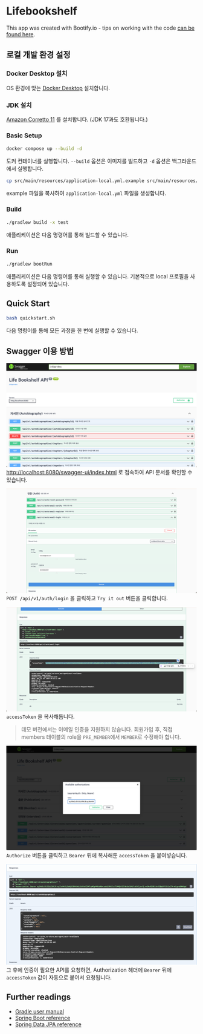 # Lifebookshelf

This app was created with Bootify.io - tips on working with the
code [can be found here](https://bootify.io/next-steps/).

## 로컬 개발 환경 설정

### Docker Desktop 설치

OS 환경에 맞는 [Docker Desktop](https://www.docker.com/products/docker-desktop) 설치합니다.

### JDK 설치

[Amazon Corretto 11](https://docs.aws.amazon.com/corretto/latest/corretto-11-ug/downloads-list.html)
를 설치합니다. (JDK 17과도 호환됩니다.)

### Basic Setup

```bash
docker compose up --build -d
```

도커 컨테이너를 실행합니다. `--build` 옵션은 이미지를 빌드하고 `-d` 옵션은 백그라운드에서 실행합니다.

```bash
cp src/main/resources/application-local.yml.example src/main/resources/application-local.yml
```

example 파일을 복사하여 `application-local.yml` 파일을 생성합니다.

### Build

```bash
./gradlew build -x test
```

애플리케이션은 다음 명령어를 통해 빌드할 수 있습니다.

### Run

```bash
./gradlew bootRun
```

애플리케이션은 다음 명령어를 통해 실행할 수 있습니다.
기본적으로 local 프로필을 사용하도록 설정되어 있습니다.

## Quick Start

```bash
bash quickstart.sh
```

다음 명령어를 통해 모든 과정을 한 번에 실행할 수 있습니다.

## Swagger 이용 방법

![img.png](img.png)
[http://localhost:8080/swagger-ui/index.html](http://localhost:8080/swagger-ui/index.html) 로 접속하여
API 문서를 확인할 수 있습니다.

![img_1.png](img_1.png)
`POST /api/v1/auth/login` 을 클릭하고 `Try it out` 버튼을
클릭합니다.

![img_2.png](img_2.png)
`accessToken` 을 복사해둡니다.

> 데모 버전에서는 이메일 인증을 지원하지 않습니다. 회원가입 후, 직접 members 테이블의 role을 `PRE_MEMBER`에서 `MEMBER`로 수정해야 합니다.


![img_3.png](img_3.png)
`Authorize` 버튼을 클릭하고 `Bearer` 뒤에 복사해둔 `accessToken` 을 붙여넣습니다.

![img_4.png](img_4.png)
그 후에 인증이 필요한 API를 요청하면, Authorization 헤더에 `Bearer` 뒤에 `accessToken` 값이 자동으로 붙어서 요청됩니다.

## Further readings

* [Gradle user manual](https://docs.gradle.org/)
* [Spring Boot reference](https://docs.spring.io/spring-boot/docs/current/reference/htmlsingle/)
* [Spring Data JPA reference](https://docs.spring.io/spring-data/jpa/reference/jpa.html)
